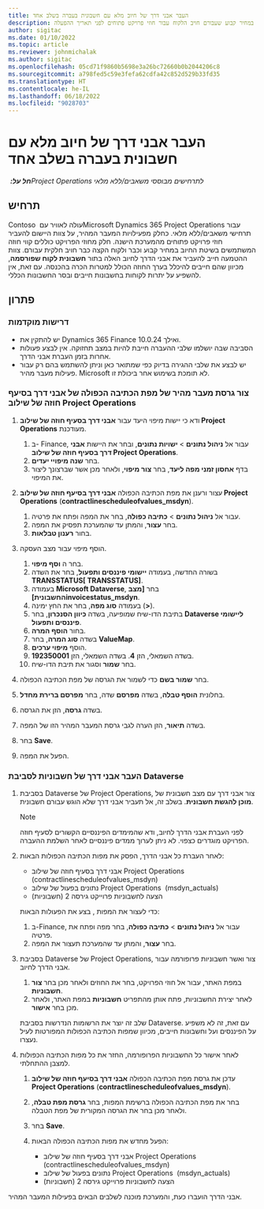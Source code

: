 ```yaml
---
title: העבר אבני דרך של חיוב מלא עם חשבונית בעברה בשלב אחד
description: מאמר זה מסביר כיצד להעביר אבני דרך של חיוב במחיר קבוע שעבורם חויב הלקוח עבור חוזי פרויקט פתוחים לפני תאריך ההפעלה.
author: sigitac
ms.date: 01/10/2022
ms.topic: article
ms.reviewer: johnmichalak
ms.author: sigitac
ms.openlocfilehash: 05cd71f9860b5698e3a26bc72660b0b2044206c8
ms.sourcegitcommit: a798fed5c59e3fefa62cdfa42c852d529b33fd35
ms.translationtype: HT
ms.contentlocale: he-IL
ms.lasthandoff: 06/18/2022
ms.locfileid: "9028703"
---
```

# <a name="migrate-fully-invoiced-billing-milestones-at-cutover"></a>העבר אבני דרך של חיוב מלא עם חשבונית בעברה בשלב אחד

_**חל על:** ‏Project Operations לתרחישים מבוססי משאבים/ללא מלאי_

## <a name="scenario"></a>תרחיש

Contoso עולה לאוויר עם ‏Microsoft Dynamics 365 Project Operations עבור תרחישי משאבים/ללא מלאי. כחלק מפעילויות המעבר המהיר, על צוות היישום להעביר חוזי פרויקט פתוחים מהמערכת הישנה. חלק מחוזי הפרויקט כוללים קווי חוזה המשתמשים בשיטת החיוב במחיר קבוע וכבר ולקוח הקצה כבר חויב חלקית עבורם. צוות ההטמעה חייב להעביר את אבני הדרך לחיוב האלה בתור **חשבונית לקוח שפורסמה**, מכיוון שהם חייבים להיכלל בערך החוזה הכולל למטרות הכרה בהכנסה. עם זאת, אין להשפיע על יתרות לקוחות בחשבונות חייבים ובסר החשבונות הכללי.

## <a name="solution"></a>פתרון

### <a name="prerequisites"></a>דרישות מוקדמות

- יש להתקין את Dynamics 365 Finance 10.0.24 ואילך.
- הסביבה שבה יושלמו שלבי ההעברה חייבת להיות במצב תחזוקה. אין לבצע פעולות אחרות בזמן העברת אבני הדרך.
- יש לבצע את שלבי ההגירה בדיוק כפי שמתואר כאן וניתן להשתמש בהם רק עבור פעילות מעבר מהיר. Microsoft לא תומכת בשימוש אחר ביכולת זו.

### <a name="create-a-cutover-version-of-the-project-operations-integration-contract-line-milestones-dual-write-map"></a>צור גרסת מעבר מהיר של מפת הכתיבה הכפולה של אבני דרך בסיעף חוזה של שילוב Project Operations 

1. ודא כי יישות מיפוי היעד עבור **אבני דרך בסעיף חוזה של שילוב Project Operations** מעודכנת. 

    1. ב- Finance, עבור אל **ניהול נתונים** \> **ישויות נתונים**, ובחר את היישות **אבני דרך בסעיף חוזה של שילוב Project Operations**. 
    2. בחר **שנה מיפויי יעדים**. 
    3. בדף **אחסון זמני מפה ליעד**, בחר **צור מיפוי**, ולאחר מכן אשר שברצונך ליצור את המיפוי.

2. עצור ורענן את מפת הכתיבה הכפולה **אבני דרך בסיעף חוזה של שילוב Project Operations** (**‎‏contractlinescheduleofvalues\_msdyn**). 

    1. עבור אל **ניהול נתונים** \> **כתיבה כפולה**, בחר את המפה ופתח את פרטיה. 
    2. בחר **עצור**, והמתן עד שהמערכת תפסיק את המפה. 
    3. בחור **רענון טבלאות**.

3. הוסף מיפוי עבור מצב העסקה.

    1. בחר ה **וסף מיפוי**.
    2. בשורה החדשה, בעמודה **יישומי פיננסים ותפעול**, בחר את השדה **TRANSSTATUS\[ ‎‏TRANSSTATUS\]**.
    3. בעמודה **Microsoft Dataverse**, בחר **‏\[מצב החשבונית\]invoicestatus\_msdyn**.
    4. בעמודה **סוג מפה**, בחר את החץ ימינה (**\>**).
    5. בתיבת הדו-שיח שמופיעה, בשדה **כיוון הסנכרון**, בחר **Dataverse ליישומי פיננסים ותפעול**.
    6. בחור **הוסף המרה**.
    7. בשדה **סוג המרה**, בחר **ValueMap**.
    8. הוסף **מיפוי ערכים**.
    9. בשדה השמאלי, הזן **4**. בשדה השמאלי, הזן **192350001**. 
    10. בחר **שמור** וסגור את תיבת הדו-שיח.

4. בחר **שמור בשם** כדי לשמור את הגרסה של מפת הכתיבה הכפולה. 
5. בחלונית **הוסף טבלה**, בשדה **מפרסם** שדה, בחר **מפרסם ברירת מחדל**.
6. בשדה **גרסה**, הזן את הגרסה.
7. בשדה **תיאור**, הזן הערה לגבי גרסת המעבר המהיר הזו של המפה. 
8. בחר **Save**.
9. הפעל את המפה.

### <a name="migrate-invoiced-milestones-to-the-dataverse-environment"></a>העבר אבני דרך של חשבוניות לסביבת Dataverse

1. בסביבת Dataverse של Project Operations, צור אבני דרך עם מצב חשבונית של **מוכן להגשת חשבונית**. בשלב זה, אל תעביר אבני דרך שלא הוגש עבורם חשבונית.

    > [!NOTE]
    > לפני העברת אבני הדרך לחיוב, ודא שהמימדים הפיננסיים הקשורים לסעיף חוזה הפרויקט מוגדרים כצפוי. לא ניתן לערוך ממדים פיננסיים לאחר השלמת ההעברה.

2. לאחר העברת כל אבני הדרך, הפסק את מפות הכתיבה הכפולות הבאות:

    - אבני דרך בסעיף חוזה של שילוב Project Operations‏ (contractlinescheduleofvalues\_msdyn)
    - נתונים בפעול של שילוב Project Operations ‏ (msdyn\_actuals)
    - הצעה לחשבוניות פרוייקט גירסה 2 (חשבוניות)

    כדי לעצור את המפות , בצע את הפעולות הבאות:

    1. ב-Finance, עבור אל **ניהול נתונים** \> **כתיבה כפולה**, בחר מפה ופתח את פרטיה.
    2. בחר **עצור**, והמתן עד שהמערכת תעצור את המפה.

3. בסביבת Dataverse של Project Operations, צור ואשר חשבוניות פרופורמה עבור אבני הדרך לחיוב. 

    1. במפת האתר, עבור אל חוזי הפרויקט, בחר את החוזים ולאחר מכן בחר **צור חשבוניות**.
    2. לאחר יצירת החשבוניות, פתח אותן מהתפריט **חשבוניות** במפת האתר, ולאחר מכן בחר **אישור**.

    שלב זה יוצר את הרשומות הנדרשות בסביבת Dataverse. עם זאת, זה לא משפיע על הפיננסים ועל וחשבונות חייבים, מכיוון שמפות הכתיבה הכפולות המפורטות לעיל נעצרו.

4. לאחר אישור כל החשבוניות הפרופורמה, החזר את כל מפות הכתיבה הכפולות למצבן ההתחלתי.

    1. עדכן את גרסת מפת הכתיבה הכפולה **אבני דרך בסיעף חוזה של שילוב Project Operations** (**‎‏contractlinescheduleofvalues\_msdyn**). 
    2. בחר את מפת הכתיבה הכפולה ברשימת המפות, בחר **גרסת מפת טבלה**, ולאחר מכן בחר את הגרסה המקורית של מפת הטבלה.
    3. בחר **Save**.
    4. הפעל מחדש את מפות הכתיבה הכפולה הבאות:

        - אבני דרך בסעיף חוזה של שילוב Project Operations‏ (contractlinescheduleofvalues\_msdyn)
        - נתונים בפעול של שילוב Project Operations ‏ (msdyn\_actuals)
        - הצעה לחשבוניות פרוייקט גירסה 2 (חשבוניות)

אבני הדרך הועברו כעת, והמערכת מוכנה לשלבים הבאים בפעילות המעבר המהיר.

